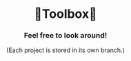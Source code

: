 <div align="center">
  <h1>🔨Toolbox🔧</h1>
  <h3>Feel free to look around!</h3> 
  <p>(Each project is stored in its own branch.)</p>
</div>
